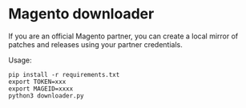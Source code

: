 # Magento downloader

If you are an official Magento partner, you can create a local mirror of patches and releases using your partner credentials.

Usage:

```
pip install -r requirements.txt
export TOKEN=xxx
export MAGEID=xxxx
python3 downloader.py
```
